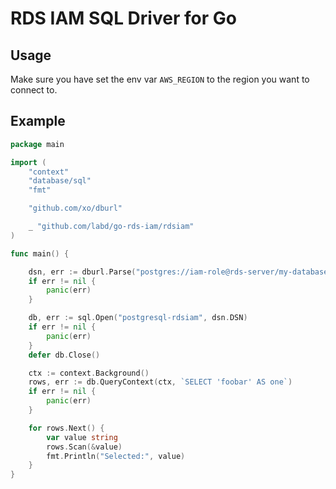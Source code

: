 # RDS IAM SQL Driver for Go


## Usage

Make sure you have set the env var `AWS_REGION` to the region you want to
connect to.


## Example

```go
package main

import (
	"context"
	"database/sql"
	"fmt"

	"github.com/xo/dburl"

	_ "github.com/labd/go-rds-iam/rdsiam"
)

func main() {

	dsn, err := dburl.Parse("postgres://iam-role@rds-server/my-database")
	if err != nil {
		panic(err)
	}

	db, err := sql.Open("postgresql-rdsiam", dsn.DSN)
	if err != nil {
		panic(err)
	}
	defer db.Close()

	ctx := context.Background()
	rows, err := db.QueryContext(ctx, `SELECT 'foobar' AS one`)
	if err != nil {
		panic(err)
	}

	for rows.Next() {
		var value string
		rows.Scan(&value)
		fmt.Println("Selected:", value)
	}
}
```



